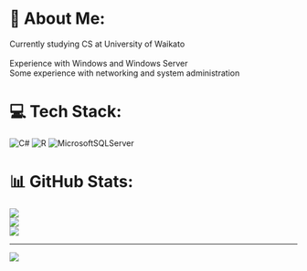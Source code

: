 # 💫 About Me:
Currently studying CS at University of Waikato<br><br>Experience with Windows and Windows Server<br>Some experience with networking and system administration


# 💻 Tech Stack:
![C#](https://img.shields.io/badge/c%23-%23239120.svg?style=for-the-badge&logo=csharp&logoColor=white) ![R](https://img.shields.io/badge/r-%23276DC3.svg?style=for-the-badge&logo=r&logoColor=white) ![MicrosoftSQLServer](https://img.shields.io/badge/Microsoft%20SQL%20Server-CC2927?style=for-the-badge&logo=microsoft%20sql%20server&logoColor=white)
# 📊 GitHub Stats:
![](https://github-readme-stats.vercel.app/api?username=Hayden527&theme=dark&hide_border=false&include_all_commits=false&count_private=false)<br/>
![](https://github-readme-streak-stats.herokuapp.com/?user=Hayden527&theme=dark&hide_border=false)<br/>
![](https://github-readme-stats.vercel.app/api/top-langs/?username=Hayden527&theme=dark&hide_border=false&include_all_commits=false&count_private=false&layout=compact)

---
[![](https://visitcount.itsvg.in/api?id=Hayden527&icon=0&color=12)](https://visitcount.itsvg.in)

<!-- Proudly created with GPRM ( https://gprm.itsvg.in ) -->
